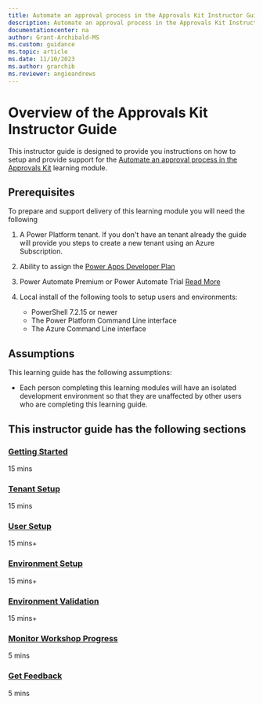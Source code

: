 ```yaml
---
title: Automate an approval process in the Approvals Kit Instructor Guide | Microsoft Docs
description: Automate an approval process in the Approvals Kit Instructor Guide
documentationcenter: na
author: Grant-Archibald-MS
ms.custom: guidance
ms.topic: article
ms.date: 11/10/2023
ms.author: grarchib
ms.reviewer: angieandrews
---
```


# Overview of the Approvals Kit Instructor Guide

This instructor guide is designed to provide you instructions on how to setup and provide support for the [Automate an approval process in the Approvals Kit](../learning-module/overview.md) learning module.

## Prerequisites

To prepare and support delivery of this learning module you will need the following

1. A Power Platform tenant. If you don't have an tenant already the guide will provide you steps to create a new tenant using an Azure Subscription.

2. Ability to assign the [Power Apps Developer Plan](https://powerapps.microsoft.com/developerplan/)

3. Power Automate Premium or Power Automate Trial [Read More](/pricing/)

4. Local install of the following tools to setup users and environments:

   - PowerShell 7.2.15 or newer
   - The Power Platform Command Line interface
   - The Azure Command Line interface

## Assumptions

This learning guide has the following assumptions:

- Each person completing this learning modules will have an isolated development environment so that they are unaffected by other users who are completing this learning guide.

## This instructor guide has the following sections

### [Getting Started](./getting-started.md)

15 mins

### [Tenant Setup](./tenant-setup.md)

15 mins

### [User Setup](./user-setup.md)

15 mins+

### [Environment Setup](./environment-setup.md)

15 mins+

### [Environment Validation](./environment-validation.md)

15 mins+

### [Monitor Workshop Progress](./monitor-progress.md)

5 mins

### [Get Feedback](./get-feedback.md)

5 mins